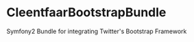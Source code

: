 CleentfaarBootstrapBundle
=========================

Symfony2 Bundle for integrating Twitter's Bootstrap Framework